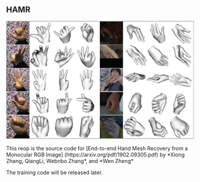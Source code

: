 ## HAMR
<p align="center">
 <img src="./images/mesh.png" width="800px">
</p>
This reop is the source code for [End-to-end Hand Mesh Recovery from a Monocular RGB Image]  (https://arxiv.org/pdf/1902.09305.pdf) by *Xiong Zhang, QiangLi, Webnbo Zhang*, and *Wen Zheng*


The training code will be released later.
